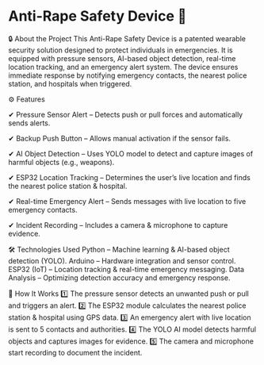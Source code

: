 # Anti-Rape Safety Device 🚨

🔒 About the Project
This Anti-Rape Safety Device is a patented wearable security solution designed to protect individuals in emergencies. It is equipped with pressure sensors, AI-based object detection, real-time location tracking, and an emergency alert system. The device ensures immediate response by notifying emergency contacts, the nearest police station, and hospitals when triggered.

⚙️ Features

 ✔ Pressure Sensor Alert – Detects push or pull forces and automatically sends alerts.
 
 ✔ Backup Push Button – Allows manual activation if the sensor fails.
 
 ✔ AI Object Detection – Uses YOLO model to detect and capture images of harmful objects (e.g., weapons).
 
 ✔ ESP32 Location Tracking – Determines the user’s live location and finds the nearest police station & hospital.
 
 ✔ Real-time Emergency Alert – Sends messages with live location to five emergency contacts.
 
 ✔ Incident Recording – Includes a camera & microphone to capture evidence.

🛠️ Technologies Used
Python – Machine learning & AI-based object detection (YOLO).
Arduino – Hardware integration and sensor control.
ESP32 (IoT) – Location tracking & real-time emergency messaging.
Data Analysis – Optimizing detection accuracy and emergency response.

📜 How It Works
1️⃣ The pressure sensor detects an unwanted push or pull and triggers an alert.
2️⃣ The ESP32 module calculates the nearest police station & hospital using GPS data.
3️⃣ An emergency alert with live location is sent to 5 contacts and authorities.
4️⃣ The YOLO AI model detects harmful objects and captures images for evidence.
5️⃣ The camera and microphone start recording to document the incident.
